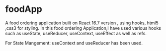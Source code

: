 # foodApp
A food ordering application built on React 16.7 version , using hooks, html5 ,css3 for styling. In this food ordering Application,I have used various hooks such as useState, useReducer, useContext, useEffect as well as refs.

For State Mangement: useContext and useReducer has been used.
